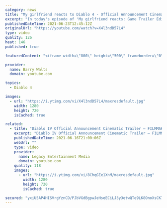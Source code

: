 ```yaml
---
category: news
title: "My girlfriend reacts to Diablo 4 - Official Announcement Cinematic Trailer for the FIRST time"
excerpt: "In today's episode of 'My girlfriend reacts: Game Trailer Edition' we take a look at Diablo 4 - Official Announcement Cinematic Trailer | Blizzcon 2019 Watch as ..."
publishedDateTime: 2021-06-23T12:45:12Z
originalUrl: "https://youtube.com/watch?v=X4l3ndD57L4"
type: video
quality: 126
heat: 146
published: true

featuredContent: "<iframe width=\"800\" height=\"500\" frameborder=\"0\" src=\"https://www.youtube.com/embed/X4l3ndD57L4\" allow=\"accelerometer; autoplay; encrypted-media; gyroscope; picture-in-picture\" allowfullscreen></iframe>"

provider:
  name: Barry Walts
  domain: youtube.com

topics:
  - Diablo 4

images:
  - url: "https://i.ytimg.com/vi/X4l3ndD57L4/maxresdefault.jpg"
    width: 1280
    height: 720
    isCached: true

related:
  - title: "Diablo IV Official Announcement Cinematic Trailer – FILMMAKER REACTION | REVIEW"
    excerpt: "Diablo IV Official Announcement Cinematic Trailer – FILMMAKER REACTION | REVIEW In this video I react to the Diablo IV Official Announcement Cinematic ..."
    publishedDateTime: 2021-06-16T21:00:06Z
    webUrl: ""
    type: video
    provider:
      name: Legacy Entertainment Media
      domain: youtube.com
    quality: 118
    images:
      - url: "https://i.ytimg.com/vi/8ChqGEe1XnM/maxresdefault.jpg"
        width: 1280
        height: 720
        isCached: true

secured: "yxiU5AP4HISVrgYznCD/PJbVGdBgpwJeHseECiLJ3y3etwQTe9LK8OnoXsCK7S1f83wu35fRz8OzGriDCLpoB1bHIbL0/d+et1amNOQemHezIIGr/QcRXeMN0GG9KLt/b3hRTAeAx2EUdylluvXGNcFXO9XgVVtiKFUk4iZFxAG+i6ZNPCEhB7/FrQCoS27lkDy9IVCdF0OFxKI2rYbIGeRkuMMU28bxgnVzWCk+1SEIuMFdoHrhE+vw2mQE/FYg+IYY4+xtyYN5QN1TOODh5Ui5N1H9EqH6SHsELHsgyH+GkfPYCF38Zw3vG0DzCMoqvzdY6cS/ZbPF8E0BF/CnjJ2Tms44Fs0pEBST2+hQEUelZuQDY2KV2UML5rwQ1d0agg+Mba3xk3UI9JK+NIjbn8HzWEhCoORIrYeUlJIxVB7YkBtt12DkisN3asF4y8E9;0swP0FYskOQrBEM2wOgwVA=="
---
```


